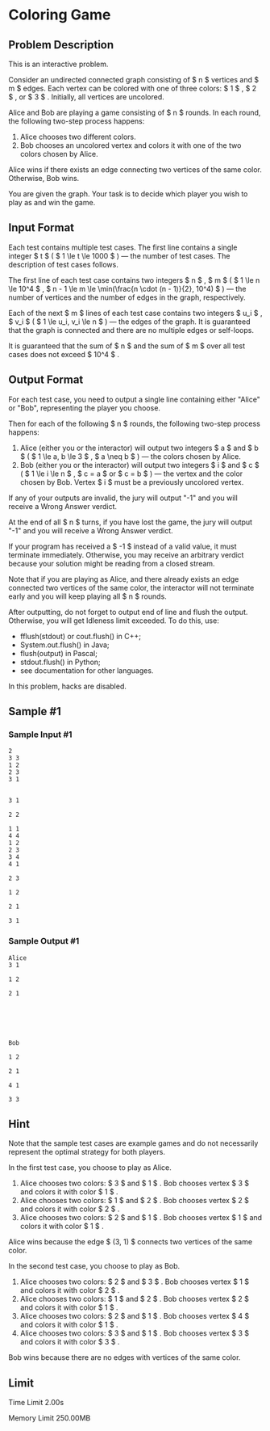 # Coloring Game

## Problem Description

This is an interactive problem.

Consider an undirected connected graph consisting of $ n $ vertices and $ m $ edges. Each vertex can be colored with one of three colors: $ 1 $ , $ 2 $ , or $ 3 $ . Initially, all vertices are uncolored.

Alice and Bob are playing a game consisting of $ n $ rounds. In each round, the following two-step process happens:

1. Alice chooses two different colors.
2. Bob chooses an uncolored vertex and colors it with one of the two colors chosen by Alice.

Alice wins if there exists an edge connecting two vertices of the same color. Otherwise, Bob wins.

You are given the graph. Your task is to decide which player you wish to play as and win the game.

## Input Format

Each test contains multiple test cases. The first line contains a single integer $ t $ ( $ 1 \le t \le 1000 $ ) — the number of test cases. The description of test cases follows.

The first line of each test case contains two integers $ n $ , $ m $ ( $ 1 \le n \le 10^4 $ , $ n - 1 \le m \le \min(\frac{n \cdot (n - 1)}{2}, 10^4) $ ) — the number of vertices and the number of edges in the graph, respectively.

Each of the next $ m $ lines of each test case contains two integers $ u_i $ , $ v_i $ ( $ 1 \le u_i, v_i \le n $ ) — the edges of the graph. It is guaranteed that the graph is connected and there are no multiple edges or self-loops.

It is guaranteed that the sum of $ n $ and the sum of $ m $ over all test cases does not exceed $ 10^4 $ .

## Output Format

For each test case, you need to output a single line containing either "Alice" or "Bob", representing the player you choose.

Then for each of the following $ n $ rounds, the following two-step process happens:

1. Alice (either you or the interactor) will output two integers $ a $ and $ b $ ( $ 1 \le a, b \le 3 $ , $ a \neq b $ ) — the colors chosen by Alice.
2. Bob (either you or the interactor) will output two integers $ i $ and $ c $ ( $ 1 \le i \le n $ , $ c = a $ or $ c = b $ ) — the vertex and the color chosen by Bob. Vertex $ i $ must be a previously uncolored vertex.

If any of your outputs are invalid, the jury will output "-1" and you will receive a Wrong Answer verdict.

At the end of all $ n $ turns, if you have lost the game, the jury will output "-1" and you will receive a Wrong Answer verdict.

If your program has received a $ -1 $ instead of a valid value, it must terminate immediately. Otherwise, you may receive an arbitrary verdict because your solution might be reading from a closed stream.

Note that if you are playing as Alice, and there already exists an edge connected two vertices of the same color, the interactor will not terminate early and you will keep playing all $ n $ rounds.

After outputting, do not forget to output end of line and flush the output. Otherwise, you will get Idleness limit exceeded. To do this, use:

- fflush(stdout) or cout.flush() in C++;
- System.out.flush() in Java;
- flush(output) in Pascal;
- stdout.flush() in Python;
- see documentation for other languages.

In this problem, hacks are disabled.

## Sample #1

### Sample Input #1

```
2
3 3
1 2
2 3
3 1


3 1

2 2

1 1
4 4
1 2
2 3
3 4
4 1

2 3

1 2

2 1

3 1
```

### Sample Output #1

```
Alice
3 1

1 2

2 1






Bob

1 2

2 1

4 1

3 3
```

## Hint

Note that the sample test cases are example games and do not necessarily represent the optimal strategy for both players.

In the first test case, you choose to play as Alice.

1. Alice chooses two colors: $ 3 $ and $ 1 $ . Bob chooses vertex $ 3 $ and colors it with color $ 1 $ .
2. Alice chooses two colors: $ 1 $ and $ 2 $ . Bob chooses vertex $ 2 $ and colors it with color $ 2 $ .
3. Alice chooses two colors: $ 2 $ and $ 1 $ . Bob chooses vertex $ 1 $ and colors it with color $ 1 $ .

Alice wins because the edge $ (3, 1) $ connects two vertices of the same color.

In the second test case, you choose to play as Bob.

1. Alice chooses two colors: $ 2 $ and $ 3 $ . Bob chooses vertex $ 1 $ and colors it with color $ 2 $ .
2. Alice chooses two colors: $ 1 $ and $ 2 $ . Bob chooses vertex $ 2 $ and colors it with color $ 1 $ .
3. Alice chooses two colors: $ 2 $ and $ 1 $ . Bob chooses vertex $ 4 $ and colors it with color $ 1 $ .
4. Alice chooses two colors: $ 3 $ and $ 1 $ . Bob chooses vertex $ 3 $ and colors it with color $ 3 $ .

Bob wins because there are no edges with vertices of the same color.

## Limit



Time Limit
2.00s

Memory Limit
250.00MB